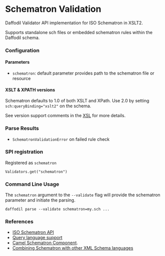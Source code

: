 <!--
  Licensed to the Apache Software Foundation (ASF) under one or more
  contributor license agreements.  See the NOTICE file distributed with
  this work for additional information regarding copyright ownership.
  The ASF licenses this file to You under the Apache License, Version 2.0
  (the "License"); you may not use this file except in compliance with
  the License.  You may obtain a copy of the License at

      http://www.apache.org/licenses/LICENSE-2.0

  Unless required by applicable law or agreed to in writing, software
  distributed under the License is distributed on an "AS IS" BASIS,
  WITHOUT WARRANTIES OR CONDITIONS OF ANY KIND, either express or implied.
  See the License for the specific language governing permissions and
  limitations under the License.
-->

Schematron Validation
===

Daffodil Validator API implementation for ISO Schematron in XSLT2.

Supports standalone sch files or embedded schematron rules within the Daffodil schema.

### Configuration

#### Parameters
- `schematron`: default parameter provides path to the schematron file or resource

#### XSLT & XPATH versions

Schematron defaults to 1.0 of both XSLT and XPath.  Use 2.0 by setting `sch:queryBinding="xslt2"` on the schema.

See version support comments in the [XSL](src/main/resources/iso-schematron-xslt2/iso_schematron_skeleton_for_saxon.xsl) for more details.

### Parse Results

- `SchematronValidationError` on failed rule check

### SPI registration

Registered as `schematron`  

`Validators.get("schematron")`

### Command Line Usage

The `schematron` argument to the `--validate` flag will provide the schematron parameter and initiate the parsing.

`daffodil parse --validate schematron=my.sch ...`

### References

- [ISO Schematron API](http://schematron.com/schematron-skeleton-api/)
- [Query language support](https://github.com/Schematron/schematron/blob/2020-10-01/trunk/schematron/code/iso_schematron_skeleton_for_saxon.xsl#L120-L156)
- [Camel Schematron Component](https://github.com/apache/camel/tree/4ea9e6c357371682b855d2d79655b41120331b7a/components/camel-schematron).
- [Combining Schematron with other XML Schema languages](http://www.topologi.com/resources/schtrn_xsd_paper.html)
